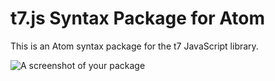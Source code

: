# t7.js Syntax Package for Atom

This is an Atom syntax package for the t7 JavaScript library.

![A screenshot of your package](https://f.cloud.github.com/assets/69169/2290250/c35d867a-a017-11e3-86be-cd7c5bf3ff9b.gif)
